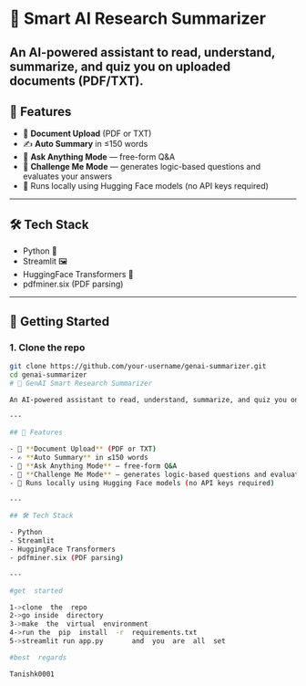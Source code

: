 # 🧠 Smart AI Research Summarizer

An AI-powered assistant to read, understand, summarize, and quiz you on uploaded documents (PDF/TXT).
---

## 🔧 Features

- 📄 **Document Upload** (PDF or TXT)
- ✍️ **Auto Summary** in ≤150 words
- 💬 **Ask Anything Mode** — free-form Q&A
- 🎯 **Challenge Me Mode** — generates logic-based questions and evaluates your answers
- 🧠 Runs locally using Hugging Face models (no API keys required)

---

## 🛠️ Tech Stack

- Python 🐍
- Streamlit 🖼️
- HuggingFace Transformers 🤗
- pdfminer.six (PDF parsing)

---

## 🚀 Getting Started

### 1. Clone the repo
```bash
git clone https://github.com/your-username/genai-summarizer.git
cd genai-summarizer
# 🧠 GenAI Smart Research Summarizer

An AI-powered assistant to read, understand, summarize, and quiz you on uploaded documents (PDF/TXT). Built for the EZ Works GenAI Internship Assignment.

---

## 🔧 Features

- 📄 **Document Upload** (PDF or TXT)
- ✍️ **Auto Summary** in ≤150 words
- 💬 **Ask Anything Mode** — free-form Q&A
- 🎯 **Challenge Me Mode** — generates logic-based questions and evaluates your answers
- 🧠 Runs locally using Hugging Face models (no API keys required)

---

## 🛠️ Tech Stack

- Python 
- Streamlit 
- HuggingFace Transformers 
- pdfminer.six (PDF parsing)

---

#get  started

1->clone  the  repo
2->go inside  directory
3->make  the  virtual  environment
4->run the  pip  install  -r  requirements.txt
5->streamlit run app.py       and  you  are  all  set

#best  regards 

Tanishk0001

